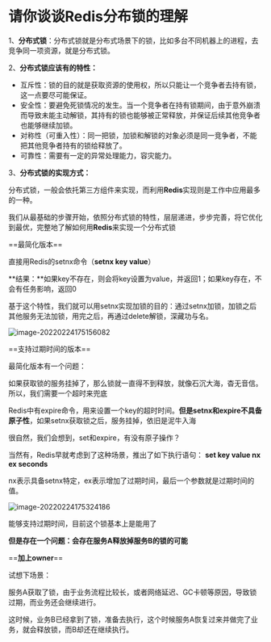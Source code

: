 # 请你谈谈Redis分布锁的理解

1、**分布式锁**：分布式锁就是分布式场景下的锁，比如多台不同机器上的进程，去竞争同一项资源，就是分布式锁。



2、**分布式锁应该有的特性：**

- 互斥性：锁的目的就是获取资源的使用权，所以只能让一个竞争者去持有锁，这一点要尽可能保证。
- 安全性：要避免死锁情况的发生。当一个竞争者在持有锁期间，由于意外崩溃而导致未能主动解锁，其持有的锁也能够被正常释放，并保证后续其他竞争者也能够继续加锁。
- 对称性（可重入性）：同一把锁，加锁和解锁的对象必须是同一竞争者，不能把其他竞争者持有的锁给释放了。
- 可靠性：需要有一定的异常处理能力，容灾能力。



3、**分布式锁的实现方式：**

分布式锁，一般会依托第三方组件来实现，而利用**Redis**实现则是工作中应用最多的一种。

我们从最基础的步骤开始，依照分布式锁的特性，层层递进，步步完善，将它优化到最优，完整地了解如何用**Redis**来实现一个分布式锁

==最简化版本==

直接用Redis的setnx命令（**setnx key value**）

**结果：**如果key不存在，则会将key设置为value，并返回1；如果key存在，不会有任务影响，返回0

基于这个特性，我们就可以用setnx实现加锁的目的：通过setnx加锁，加锁之后其他服务无法加锁，用完之后，再通过delete解锁，深藏功与名。

![image-20220224175156082](https://gitee.com/huangwei0123/image/raw/master/img/image-20220224175156082.png)

==支持过期时间的版本==

最简化版本有一个问题：

如果获取锁的服务挂掉了，那么锁就一直得不到释放，就像石沉大海，杳无音信。所以，我们需要一个超时来兜底

Redis中有expire命令，用来设置一个key的超时时间。**但是setnx和expire不具备原子性**，如果setnx获取锁之后，服务挂掉，依旧是泥牛入海

很自然，我们会想到，set和expire，有没有原子操作？

当然有，Redis早就考虑到了这种场景，推出了如下执行语句： **set key value nx ex seconds**

nx表示具备setnx特定，ex表示增加了过期时间，最后一个参数就是过期时间的值。

![image-20220224175324186](https://gitee.com/huangwei0123/image/raw/master/img/image-20220224175324186.png)

能够支持过期时间，目前这个锁基本上是能用了

**但是存在一个问题：会存在服务A释放掉服务B的锁的可能**

==**加上owner**==

试想下场景：

服务A获取了锁，由于业务流程比较长，或者网络延迟、GC卡顿等原因，导致锁过期，而业务还会继续进行。

这时候，业务B已经拿到了锁，准备去执行，这个时候服务A恢复过来并做完了业务，就会释放锁，而B却还在继续执行。



